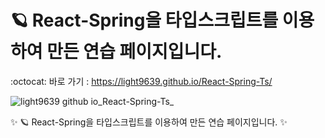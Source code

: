 # 🪐 React-Spring을 타입스크립트를 이용하여 만든 연습 페이지입니다.

:octocat: 바로 가기 : https://light9639.github.io/React-Spring-Ts/

![light9639 github io_React-Spring-Ts_](https://user-images.githubusercontent.com/95972251/218046285-925e7a97-f171-45fb-8368-f77befc2cad2.png)

:sparkles: 🪐 React-Spring을 타입스크립트를 이용하여 만든 연습 페이지입니다. :sparkles:
